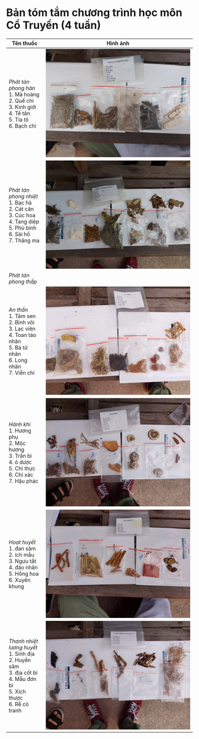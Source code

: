 # Bản tóm tắm chương trình học môn Cổ Truyền (4 tuần)

| Tên thuốc | Hình ảnh |
| --------------- | ------------------------- |
|*Phát tán phong hàn*<br> 1. Mà hoàng<br> 2. Quế chi<br> 3. Kinh giới<br> 4. Tế tân<br> 5. Tía tô<br> 6. Bạch chỉ     |![](images/phattanphonghan.jpg)|
|*Phát tán phong nhiệt*<br> 1. Bạc hà<br> 2. Cát căn<br> 3. Cúc hoa<br> 4. Tang diệp<br> 5. Phù bình<br> 6. Sài hồ<br> 7. Thăng ma |![](images/ptpn.jpg)|
|*Phát tán phong thấp*||
|*An thần*<br> 1. Tâm sen<br> 2. Bình vôi<br> 3. Lạc viên<br> 4. Toan táo nhân<br> 5. Bá tử nhân<br> 6. Long nhãn<br> 7. Viễn chí<br>|![](images/anthan.jpg)
|*Hành khí*<br> 1. Hương phụ<br> 2. Mộc hương<br> 3. Trần bì<br> 4. ô dược<br> 5. Chỉ thực<br> 6. Chỉ xác<br> 7. Hậu phác|![](images/hanhkhi1.jpg)|
|*Hoạt huyết*<br> 1. đan sâm<br> 2. ích mẫu<br> 3. Ngưu tất<br> 4. đào nhân<br> 5. Hồng hoa<br> 6. Xuyên khung|![](images/hoathuyet.jpg)|
|*Thanh nhiệt lương huyết*<br> 1. Sinh địa<br> 2. Huyền sâm<br> 3. địa cốt bì<br> 4. Mẫu đơn bì<br> 5. Xích thược<br> 6. Rễ cỏ tranh|![](images/thanhnhietluonghuyet.jpg)|
